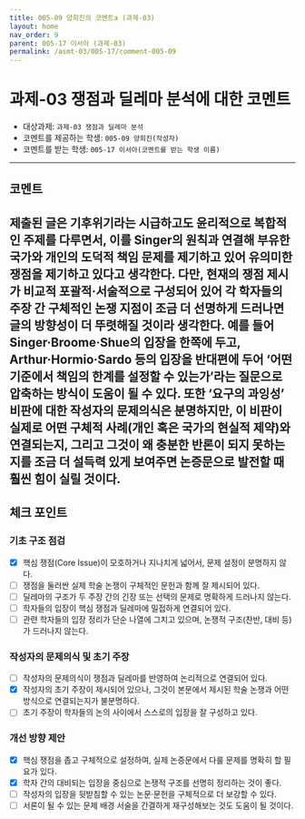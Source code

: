 ```yaml
---
title: 005-09 양희진의 코멘트a (과제-03) 
layout: home
nav_order: 9
parent: 005-17 이서아 (과제-03)
permalink: /asmt-03/005-17/comment-005-09
---
```


# 과제-03 쟁점과 딜레마 분석에 대한 코멘트

- 대상과제: `과제-03 쟁점과 딜레마 분석`
- 코멘트를 제공하는 학생: `005-09 양희진(작성자)` 
- 코멘트를 받는 학생: `005-17 이서아(코멘트를 받는 학생 이름)`

---

## 코멘트
제출된 글은 기후위기라는 시급하고도 윤리적으로 복합적인 주제를 다루면서, 이를 Singer의 원칙과 연결해 부유한 국가와 개인의 도덕적 책임 문제를 제기하고 있어 유의미한 쟁점을 제기하고 있다고 생각한다. 다만, 현재의 쟁점 제시가 비교적 포괄적·서술적으로 구성되어 있어 각 학자들의 주장 간 **구체적인 논쟁 지점**이 조금 더 선명하게 드러나면 글의 방향성이 더 뚜렷해질 것이라 생각한다. 예를 들어 Singer·Broome·Shue의 입장을 한쪽에 두고, Arthur·Hormio·Sardo 등의 입장을 반대편에 두어 ‘어떤 기준에서 책임의 한계를 설정할 수 있는가’라는 질문으로 압축하는 방식이 도움이 될 수 있다. 또한 ‘요구의 과잉성’ 비판에 대한 작성자의 문제의식은 분명하지만, 이 비판이 실제로 어떤 구체적 사례(개인 혹은 국가의 현실적 제약)와 연결되는지, 그리고 그것이 왜 충분한 반론이 되지 못하는지를 조금 더 설득력 있게 보여주면 논증문으로 발전할 때 훨씬 힘이 실릴 것이다.
---

## 체크 포인트

### **기초 구조 점검**
- [x] 핵심 쟁점(Core Issue)이 모호하거나 지나치게 넓어서, 문제 설정이 분명하지 않다.
- [ ] 쟁점을 둘러싼 실제 학술 논쟁이 구체적인 문헌과 함께 잘 제시되어 있다.
- [ ] 딜레마의 구조가 두 주장 간의 긴장 또는 선택의 문제로 명확하게 드러나지 않는다.
- [ ] 학자들의 입장이 핵심 쟁점과 딜레마에 밀접하게 연결되어 있다.
- [ ] 관련 학자들의 입장 정리가 단순 나열에 그치고 있으며, 논쟁적 구조(찬반, 대비 등)가 드러나지 않는다.

### **작성자의 문제의식 및 초기 주장**
- [ ] 작성자의 문제의식이 쟁점과 딜레마를 반영하여 논리적으로 연결되어 있다.
- [x] 작성자의 초기 주장이 제시되어 있으나, 그것이 본문에서 제시된 학술 논쟁과 어떤 방식으로 연결되는지가 불분명하다.
- [ ] 초기 주장이 학자들의 논의 사이에서 스스로의 입장을 잘 구성하고 있다.

### **개선 방향 제안**
- [x] 핵심 쟁점을 좁고 구체적으로 설정하여, 실제 논증문에서 다룰 문제를 명확히 할 필요가 있다.
- [x] 학자 간의 대비되는 입장을 중심으로 논쟁적 구조를 선명히 정리하는 것이 좋다.
- [ ] 작성자의 입장을 뒷받침할 수 있는 논문·문헌을 구체적으로 더 보강할 수 있다.
- [ ] 서론이 될 수 있는 문제 배경 서술을 간결하게 재구성해보는 것도 도움이 될 것이다.
